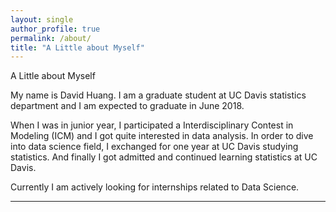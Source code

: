 ```yaml
---
layout: single
author_profile: true
permalink: /about/
title: "A Little about Myself"
---
```

A Little about Myself

My name is David Huang. I am a graduate student at UC Davis statistics department and I am expected to graduate in June 2018.

When I was in junior year, I participated a Interdisciplinary Contest in Modeling (ICM) and I got quite interested in data analysis. In order to dive into data science field, I exchanged for one year at UC Davis studying statistics. And finally I got admitted and continued learning statistics at UC Davis.

Currently I am actively looking for internships related to Data Science.

---
